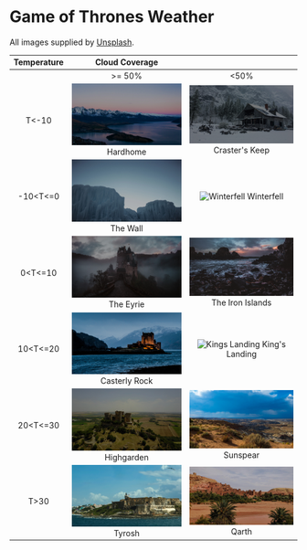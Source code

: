 # Game of Thrones Weather

All images supplied by [Unsplash](https://unsplash.com).

| Temperature | Cloud Coverage                                                 |                                                                          |
|:-----------:|:--------------------------------------------------------------:|:------------------------------------------------------------------------:|
|             |                                                         >= 50% |                                                                     <50% |
| T<-10       | ![Hardhome](./gallery/Hardhome.jpg) Hardhome                   | ![Crasters Keep](./gallery/Crasters%20Keep.jpg) Craster's Keep           |
| -10<T<=0    | ![The Wall](./gallery/The%20Wall.jpg) The Wall                 | ![Winterfell](./gallery/Winterfell.jpg) Winterfell                       |
| 0<T<=10     | ![The Erie](./gallery/The%20Eyrie.jpg) The Eyrie                 | ![The Iron Islands](./gallery/The%20Iron%20Islands.jpg) The Iron Islands |
| 10<T<=20    | ![Casterly Rock](./gallery/Casterly%20Rock.jpg) Casterly Rock  | ![Kings Landing](./gallery/Kings%20Landing.jpg) King's Landing           |
| 20<T<=30    | ![Highgarden](./gallery/Highgarden.jpg) Highgarden             | ![Sunspear](./gallery/Sunspear.jpg) Sunspear                             |
| T>30        | ![Tyrosh](./gallery/Tyrosh.jpg) Tyrosh                         | ![Qarth](./gallery/Qarth.jpg) Qarth                                      | 